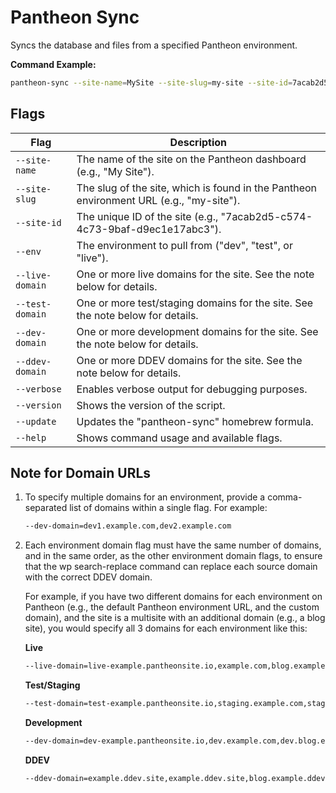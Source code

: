 # Pantheon Sync

Syncs the database and files from a specified Pantheon environment.

**Command Example:**
```sh
pantheon-sync --site-name=MySite --site-slug=my-site --site-id=7acab2d5-c574-4c73-9baf-d9ec1e17abc3 --env=live --live-domain=mysite.com --test-domain=staging.mysite.com --dev-domain=dev.mysite.com --ddev-domain=my-site.ddev.site
```

## Flags

| Flag                | Description                                                                                           |
|---------------------|-------------------------------------------------------------------------------------------------------|
| `--site-name`       | The name of the site on the Pantheon dashboard (e.g., "My Site").                                     |
| `--site-slug`       | The slug of the site, which is found in the Pantheon environment URL (e.g., "my-site").               |
| `--site-id`         | The unique ID of the site (e.g., "7acab2d5-c574-4c73-9baf-d9ec1e17abc3").                             |
| `--env`             | The environment to pull from ("dev", "test", or "live").                                              |
| `--live-domain`     | One or more live domains for the site. See the note below for details.                                |
| `--test-domain`     | One or more test/staging domains for the site. See the note below for details.                        |
| `--dev-domain`      | One or more development domains for the site. See the note below for details.                         |
| `--ddev-domain`     | One or more DDEV domains for the site. See the note below for details.                                |
| `--verbose`         | Enables verbose output for debugging purposes.                                                        |
| `--version`         | Shows the version of the script.                                                                      |
| `--update`          | Updates the "pantheon-sync" homebrew formula.                                                         |
| `--help`            | Shows command usage and available flags.                                                              |


## Note for Domain URLs

1. To specify multiple domains for an environment, provide a comma-separated list of domains within a single flag. For example:

    ```sh
    --dev-domain=dev1.example.com,dev2.example.com
    ```

2. Each environment domain flag must have the same number of domains, and in the same order, as the other environment domain flags, to ensure that the wp search-replace command can replace each source domain with the correct DDEV domain.

    For example, if you have two different domains for each environment on Pantheon (e.g., the default Pantheon environment URL, and the custom domain), and the site is a multisite with an additional domain (e.g., a blog site), you would specify all 3 domains for each environment like this:

    **Live**

    ```sh
    --live-domain=live-example.pantheonsite.io,example.com,blog.example.com
    ```
    **Test/Staging**
    ```sh
    --test-domain=test-example.pantheonsite.io,staging.example.com,staging.blog.example.com
    ```
    **Development**
    ```sh
    --dev-domain=dev-example.pantheonsite.io,dev.example.com,dev.blog.example.com
    ```
    **DDEV**
    ```sh
    --ddev-domain=example.ddev.site,example.ddev.site,blog.example.ddev.site
    ```